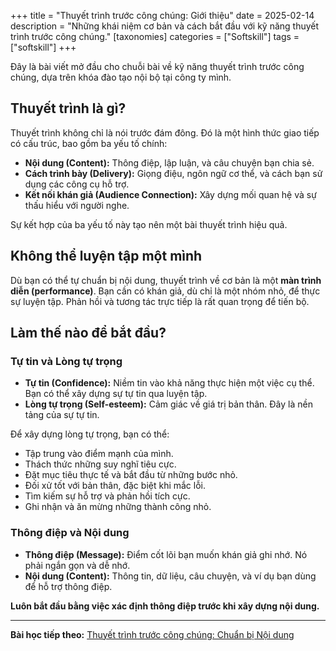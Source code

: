 +++
title = "Thuyết trình trước công chúng: Giới thiệu"
date = 2025-02-14
description = "Những khái niệm cơ bản và cách bắt đầu với kỹ năng thuyết trình trước công chúng."
[taxonomies]
categories = ["Softskill"]
tags = ["softskill"]
+++

Đây là bài viết mở đầu cho chuỗi bài về kỹ năng thuyết trình trước công chúng, dựa trên khóa đào tạo nội bộ tại công ty mình.

## Thuyết trình là gì?

Thuyết trình không chỉ là nói trước đám đông. Đó là một hình thức giao tiếp có cấu trúc, bao gồm ba yếu tố chính:

- **Nội dung (Content):** Thông điệp, lập luận, và câu chuyện bạn chia sẻ.
- **Cách trình bày (Delivery):** Giọng điệu, ngôn ngữ cơ thể, và cách bạn sử dụng các công cụ hỗ trợ.
- **Kết nối khán giả (Audience Connection):** Xây dựng mối quan hệ và sự thấu hiểu với người nghe.

Sự kết hợp của ba yếu tố này tạo nên một bài thuyết trình hiệu quả.

## Không thể luyện tập một mình

Dù bạn có thể tự chuẩn bị nội dung, thuyết trình về cơ bản là một **màn trình diễn (performance)**. Bạn cần có khán giả, dù chỉ là một nhóm nhỏ, để thực sự luyện tập. Phản hồi và tương tác trực tiếp là rất quan trọng để tiến bộ.

## Làm thế nào để bắt đầu?

### Tự tin và Lòng tự trọng

- **Tự tin (Confidence):** Niềm tin vào khả năng thực hiện một việc cụ thể. Bạn có thể xây dựng sự tự tin qua luyện tập.
- **Lòng tự trọng (Self-esteem):** Cảm giác về giá trị bản thân. Đây là nền tảng của sự tự tin.

Để xây dựng lòng tự trọng, bạn có thể:
- Tập trung vào điểm mạnh của mình.
- Thách thức những suy nghĩ tiêu cực.
- Đặt mục tiêu thực tế và bắt đầu từ những bước nhỏ.
- Đối xử tốt với bản thân, đặc biệt khi mắc lỗi.
- Tìm kiếm sự hỗ trợ và phản hồi tích cực.
- Ghi nhận và ăn mừng những thành công nhỏ.

### Thông điệp và Nội dung

- **Thông điệp (Message):** Điểm cốt lõi bạn muốn khán giả ghi nhớ. Nó phải ngắn gọn và dễ nhớ.
- **Nội dung (Content):** Thông tin, dữ liệu, câu chuyện, và ví dụ bạn dùng để hỗ trợ thông điệp.

**Luôn bắt đầu bằng việc xác định thông điệp trước khi xây dựng nội dung.**

---
**Bài học tiếp theo:** [Thuyết trình trước công chúng: Chuẩn bị Nội dung](/publicspeaking-content.vi)